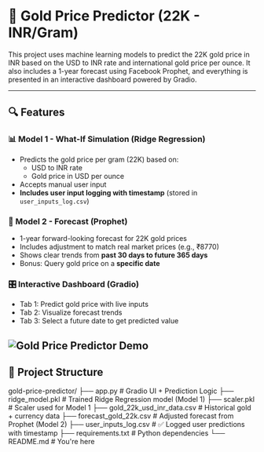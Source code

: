 # 🧠 Gold Price Predictor (22K - INR/Gram)

This project uses machine learning models to predict the 22K gold price in INR based on the USD to INR rate and international gold price per ounce. It also includes a 1-year forecast using Facebook Prophet, and everything is presented in an interactive dashboard powered by Gradio.

---

## 🔍 Features

### 📊 Model 1 - What-If Simulation (Ridge Regression)
- Predicts the gold price per gram (22K) based on:
  - USD to INR rate
  - Gold price in USD per ounce
- Accepts manual user input
- **Includes user input logging with timestamp** (stored in `user_inputs_log.csv`)

### 🔮 Model 2 - Forecast (Prophet)
- 1-year forward-looking forecast for 22K gold prices
- Includes adjustment to match real market prices (e.g., ₹8770)
- Shows clear trends from **past 30 days to future 365 days**
- Bonus: Query gold price on a **specific date**

### 🎛️ Interactive Dashboard (Gradio)
- Tab 1: Predict gold price with live inputs
- Tab 2: Visualize forecast trends
- Tab 3: Select a future date to get predicted value

![Gold Price Predictor Demo](assets/demo.gif)
---

## 📁 Project Structure

gold-price-predictor/ ├── app.py # Gradio UI + Prediction Logic ├── ridge_model.pkl # Trained Ridge Regression model (Model 1) ├── scaler.pkl # Scaler used for Model 1 ├── gold_22k_usd_inr_data.csv # Historical gold + currency data ├── forecast_gold_22k.csv # Adjusted forecast from Prophet (Model 2) ├── user_inputs_log.csv # ✅ Logged user predictions with timestamp ├── requirements.txt # Python dependencies └── README.md # You're here
